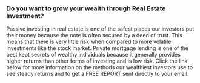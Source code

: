### Do you want to grow your wealth through Real Estate Investment?
Passive investing in real estate is one of the safest places our investors put their money because the note is often secured by a deed of trust. This means that there is very little risk when compared to more volatile investments like the stock market. Private mortgage lending is one of the best kept secrets of wealthy individuals because it generally provides higher returns than other forms of investing and is low risk. Click the link below for more information on the methods our wealthiest investors use to see steady returns and to get a FREE REPORT sent directly to your email.

